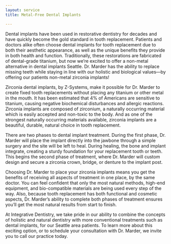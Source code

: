 ```yaml
---
layout: service
title: Metal-Free Dental Implants

---
```


Dental implants have been used in restorative dentistry for decades and have quickly become the gold standard in tooth replacement. Patients and doctors alike often choose dental implants for tooth replacement due to both their aesthetic appearance, as well as the unique benefits they provide in both health and function. Traditionally, these restorations are fabricated of dental-grade titanium, but now we’re excited to offer a non-metal alternative in dental implants Seattle. Dr. Marder has the ability to replace missing teeth while staying in line with our holistic and biological values—by offering our patients non-metal zirconia implants!

Zirconia dental implants, by Z-Systems, make it possible for Dr. Marder to create fixed tooth replacements without placing any titanium or other metal in the mouth. It has been estimated that 4% of Americans are sensitive to titanium, causing negative biochemical disturbances and allergic reactions. Zirconia implants are composed of zirconium, a naturally occurring material which is easily accepted and non-toxic to the body. And as one of the strongest naturally occurring materials available, zirconia implants are a beautiful, durable, natural choice in tooth replacement.

There are two phases to dental implant treatment. During the first phase, Dr. Marder will place the implant directly into the jawbone through a simple surgery and the site will be left to heal. During healing, the bone and implant integrate, creating a sturdy foundation for your replacement tooth or teeth. This begins the second phase of treatment, where Dr. Marder will custom design and secure a zirconia crown, bridge, or denture to the implant post.

Choosing Dr. Marder to place your zirconia implants means you get the benefits of receiving all aspects of treatment in one place, by the same doctor. You can feel confident that only the most natural methods, high-end equipment, and bio-compatible materials are being used every step of the way. Also, because tooth replacement has both functional and cosmetic aspects, Dr. Marder’s ability to complete both phases of treatment ensures you’ll get the most natural results from start to finish.

At Integrative Dentistry, we take pride in our ability to combine the concepts of holistic and natural dentistry with more conventional treatments such as dental implants, for our Seattle area patients. To learn more about this exciting option, or to schedule your consultation with Dr. Marder, we invite you to call our practice today.
